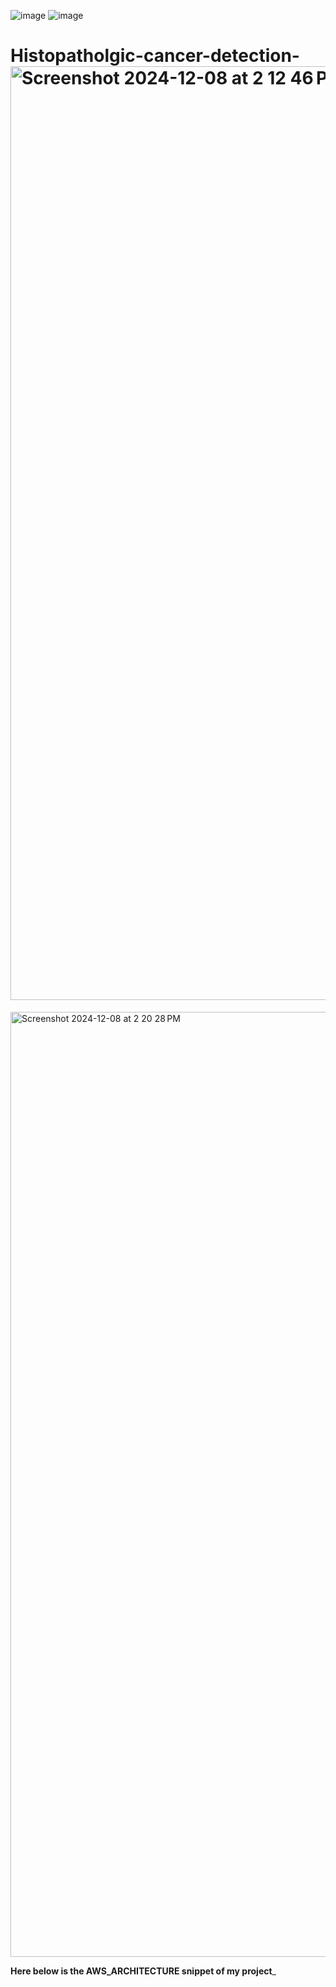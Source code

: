 ![image](https://github.com/user-attachments/assets/489705fc-cec3-4339-88c8-b607a0671359)
![image](https://github.com/user-attachments/assets/6c125637-a1e2-4d05-ba3e-4ced8c9f4261)

# Histopatholgic-cancer-detection-<img width="1494" alt="Screenshot 2024-12-08 at 2 12 46 PM" src="https://github.com/user-attachments/assets/54361d11-a66c-422e-bb95-0cf53df7a883">

<img width="1512" alt="Screenshot 2024-12-08 at 2 20 28 PM" src="https://github.com/user-attachments/assets/3b762250-321b-4ceb-83c1-2e27983df9bf">

____Here below is the AWS_ARCHITECTURE snippet of my project_____


